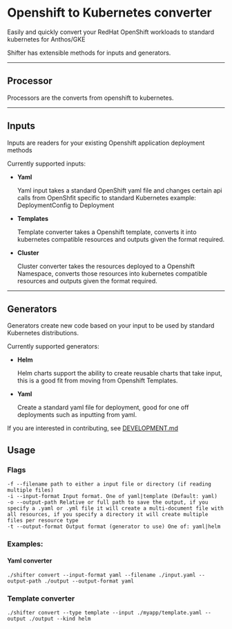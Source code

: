 # Openshift to Kubernetes converter

Easily and quickly convert your RedHat OpenShift workloads to standard kubernetes for Anthos/GKE 

Shifter has extensible methods for inputs and generators.

-----------------

## Processor

Processors are the converts from openshift to kubernetes.

-----------------

## Inputs

Inputs are readers for your existing Openshift application deployment methods

Currently supported inputs:


* **Yaml**

  Yaml input takes a standard OpenShift yaml file and changes certain api calls from OpenShfit specific to standard Kubernetes example: DeploymentConfig to Deployment

* **Templates**

  Template converter takes a Openshift template, converts it into kubernetes compatible resources and outputs given the format required.

* **Cluster**

  Cluster converter takes the resources deployed to a Openshift Namespace, converts those resources into kubernetes compatible resources and outputs given the format required. 

----------------

## Generators

Generators create new code based on your input to be used by standard Kubernetes distributions.

Currently supported generators:

* **Helm**

  Helm charts support the ability to create reusable charts that take input, this is a good fit from moving from Openshift Templates.

* **Yaml** 

  Create a standard yaml file for deployment, good for one off deployments such as inputting from yaml.

If you are interested in contributing, see [DEVELOPMENT.md](./DEVELOPMENT.md)

## Usage

### Flags
```
-f --filename path to either a input file or directory (if reading multiple files)
-i --input-format Input format. One of yaml|template (Default: yaml)
-o --output-path Relative or full path to save the output, if you specify a .yaml or .yml file it will create a multi-document file with all resources, if you specify a directory it will create multiple files per resource type
-t --output-format Output format (generator to use) One of: yaml|helm
```

### Examples:

#### Yaml converter
```./shifter convert --input-format yaml --filename ./input.yaml --output-path ./output --output-format yaml```

### Template converter
```./shifter convert --type template --input ./myapp/template.yaml --output ./output --kind helm```

